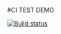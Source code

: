 #CI TEST DEMO

[![Build status](https://ci.appveyor.com/api/projects/status/au1cm1h171olbn6l?svg=true)](https://ci.appveyor.com/project/Letiana0622/matchers)